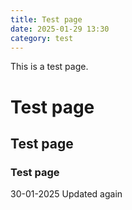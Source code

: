 ```yaml
---
title: Test page
date: 2025-01-29 13:30
category: test
---
```


This is a test page.

# Test page
## Test page
### Test page
30-01-2025 Updated again
